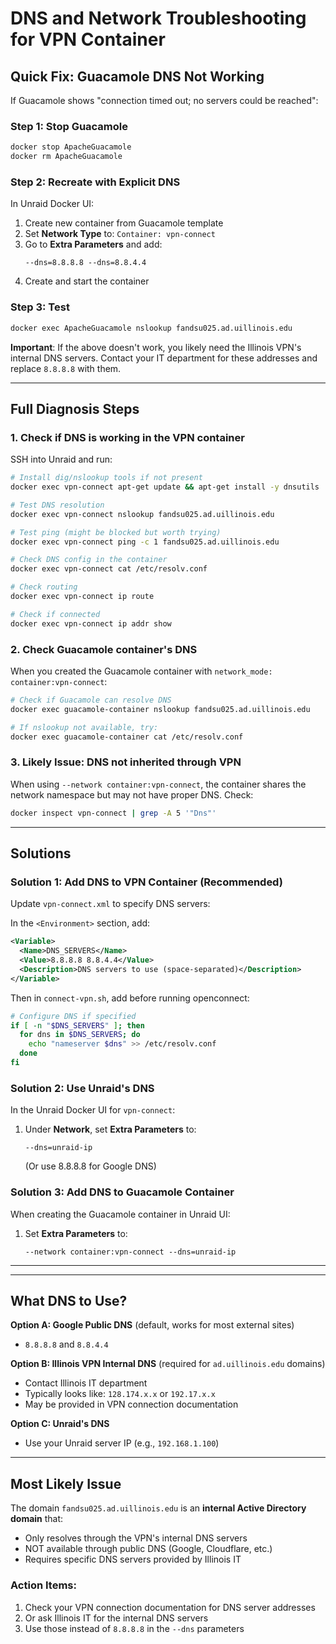 # DNS and Network Troubleshooting for VPN Container

## Quick Fix: Guacamole DNS Not Working

If Guacamole shows "connection timed out; no servers could be reached":

### Step 1: Stop Guacamole
```bash
docker stop ApacheGuacamole
docker rm ApacheGuacamole
```

### Step 2: Recreate with Explicit DNS

In Unraid Docker UI:
1. Create new container from Guacamole template
2. Set **Network Type** to: `Container: vpn-connect`
3. Go to **Extra Parameters** and add:
   ```
   --dns=8.8.8.8 --dns=8.8.4.4
   ```
4. Create and start the container

### Step 3: Test
```bash
docker exec ApacheGuacamole nslookup fandsu025.ad.uillinois.edu
```

**Important**: If the above doesn't work, you likely need the Illinois VPN's internal DNS servers. Contact your IT department for these addresses and replace `8.8.8.8` with them.

---

## Full Diagnosis Steps

### 1. Check if DNS is working in the VPN container

SSH into Unraid and run:

```bash
# Install dig/nslookup tools if not present
docker exec vpn-connect apt-get update && apt-get install -y dnsutils

# Test DNS resolution
docker exec vpn-connect nslookup fandsu025.ad.uillinois.edu

# Test ping (might be blocked but worth trying)
docker exec vpn-connect ping -c 1 fandsu025.ad.uillinois.edu

# Check DNS config in the container
docker exec vpn-connect cat /etc/resolv.conf

# Check routing
docker exec vpn-connect ip route

# Check if connected
docker exec vpn-connect ip addr show
```

### 2. Check Guacamole container's DNS

When you created the Guacamole container with `network_mode: container:vpn-connect`:

```bash
# Check if Guacamole can resolve DNS
docker exec guacamole-container nslookup fandsu025.ad.uillinois.edu

# If nslookup not available, try:
docker exec guacamole-container cat /etc/resolv.conf
```

### 3. Likely Issue: DNS not inherited through VPN

When using `--network container:vpn-connect`, the container shares the network namespace but may not have proper DNS. Check:

```bash
docker inspect vpn-connect | grep -A 5 '"Dns"'
```

---

## Solutions

### Solution 1: Add DNS to VPN Container (Recommended)

Update `vpn-connect.xml` to specify DNS servers:

In the `<Environment>` section, add:

```xml
<Variable>
  <Name>DNS_SERVERS</Name>
  <Value>8.8.8.8 8.8.4.4</Value>
  <Description>DNS servers to use (space-separated)</Description>
</Variable>
```

Then in `connect-vpn.sh`, add before running openconnect:

```bash
# Configure DNS if specified
if [ -n "$DNS_SERVERS" ]; then
  for dns in $DNS_SERVERS; do
    echo "nameserver $dns" >> /etc/resolv.conf
  done
fi
```

### Solution 2: Use Unraid's DNS

In the Unraid Docker UI for `vpn-connect`:
1. Under **Network**, set **Extra Parameters** to:
   ```
   --dns=unraid-ip
   ```
   (Or use 8.8.8.8 for Google DNS)

### Solution 3: Add DNS to Guacamole Container

When creating the Guacamole container in Unraid UI:
1. Set **Extra Parameters** to:
   ```
   --network container:vpn-connect --dns=unraid-ip
   ```

---

---

## What DNS to Use?

**Option A: Google Public DNS** (default, works for most external sites)
- `8.8.8.8` and `8.8.4.4`

**Option B: Illinois VPN Internal DNS** (required for `ad.uillinois.edu` domains)
- Contact Illinois IT department
- Typically looks like: `128.174.x.x` or `192.17.x.x`
- May be provided in VPN connection documentation

**Option C: Unraid's DNS**
- Use your Unraid server IP (e.g., `192.168.1.100`)

---

## Most Likely Issue

The domain `fandsu025.ad.uillinois.edu` is an **internal Active Directory domain** that:
- Only resolves through the VPN's internal DNS servers
- NOT available through public DNS (Google, Cloudflare, etc.)
- Requires specific DNS servers provided by Illinois IT

### Action Items:
1. Check your VPN connection documentation for DNS server addresses
2. Or ask Illinois IT for the internal DNS servers
3. Use those instead of `8.8.8.8` in the `--dns` parameters
